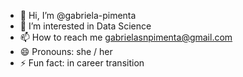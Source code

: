 - 👋 Hi, I’m @gabriela-pimenta
- 👀 I’m interested in Data Science
- 📫 How to reach me gabrielasnpimenta@gmail.com
- 😄 Pronouns: she / her
- ⚡ Fun fact: in career transition

<!---
gabriela-pimenta/gabriela-pimenta is a ✨ special ✨ repository because its `README.md` (this file) appears on your GitHub profile.
You can click the Preview link to take a look at your changes.
--->
